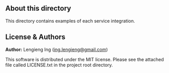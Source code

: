 ## About this directory

This directory contains examples of each service integration.

## License & Authors

**Author:** Lengieng Ing (ing.lengieng@gmail.com)

This software is distributed under the MIT license. Please see the attached file called LICENSE.txt in the project root directory.